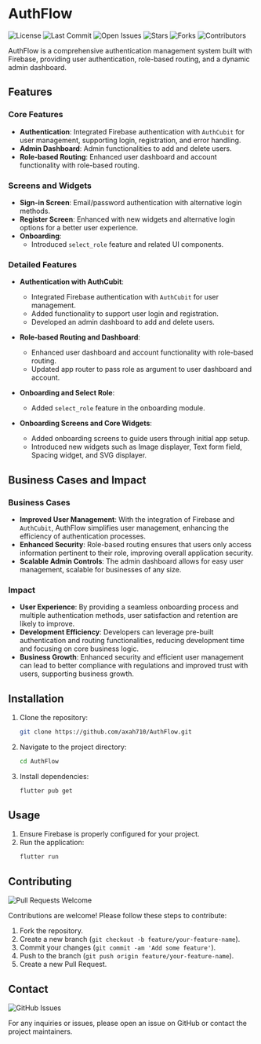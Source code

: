 # AuthFlow

![License](https://img.shields.io/github/license/axah710/AuthFlow)
![Last Commit](https://img.shields.io/github/last-commit/axah710/AuthFlow)
![Open Issues](https://img.shields.io/github/issues/axah710/AuthFlow)
![Stars](https://img.shields.io/github/stars/axah710/AuthFlow)
![Forks](https://img.shields.io/github/forks/axah710/AuthFlow)
![Contributors](https://img.shields.io/github/contributors/axah710/AuthFlow)

AuthFlow is a comprehensive authentication management system built with Firebase, providing user authentication, role-based routing, and a dynamic admin dashboard.

## Features

### Core Features
- **Authentication**: Integrated Firebase authentication with `AuthCubit` for user management, supporting login, registration, and error handling.
- **Admin Dashboard**: Admin functionalities to add and delete users.
- **Role-based Routing**: Enhanced user dashboard and account functionality with role-based routing.

### Screens and Widgets
- **Sign-in Screen**: Email/password authentication with alternative login methods.
- **Register Screen**: Enhanced with new widgets and alternative login options for a better user experience.
- **Onboarding**: 
  - Introduced `select_role` feature and related UI components.

### Detailed Features
- **Authentication with AuthCubit**:
  - Integrated Firebase authentication with `AuthCubit` for user management.
  - Added functionality to support user login and registration.
  - Developed an admin dashboard to add and delete users.

- **Role-based Routing and Dashboard**:
  - Enhanced user dashboard and account functionality with role-based routing.
  - Updated app router to pass role as argument to user dashboard and account.

- **Onboarding and Select Role**:
  - Added `select_role` feature in the onboarding module.

- **Onboarding Screens and Core Widgets**:
  - Added onboarding screens to guide users through initial app setup.
  - Introduced new widgets such as Image displayer, Text form field, Spacing widget, and SVG displayer.

## Business Cases and Impact

### Business Cases
- **Improved User Management**: With the integration of Firebase and `AuthCubit`, AuthFlow simplifies user management, enhancing the efficiency of authentication processes.
- **Enhanced Security**: Role-based routing ensures that users only access information pertinent to their role, improving overall application security.
- **Scalable Admin Controls**: The admin dashboard allows for easy user management, scalable for businesses of any size.

### Impact
- **User Experience**: By providing a seamless onboarding process and multiple authentication methods, user satisfaction and retention are likely to improve.
- **Development Efficiency**: Developers can leverage pre-built authentication and routing functionalities, reducing development time and focusing on core business logic.
- **Business Growth**: Enhanced security and efficient user management can lead to better compliance with regulations and improved trust with users, supporting business growth.

## Installation

1. Clone the repository:
    ```bash
    git clone https://github.com/axah710/AuthFlow.git
    ```
2. Navigate to the project directory:
    ```bash
    cd AuthFlow
    ```
3. Install dependencies:
    ```bash
    flutter pub get
    ```

## Usage

1. Ensure Firebase is properly configured for your project.
2. Run the application:
    ```bash
    flutter run
    ```

## Contributing

![Pull Requests Welcome](https://img.shields.io/badge/Pull%20Requests-Welcome-brightgreen)

Contributions are welcome! Please follow these steps to contribute:

1. Fork the repository.
2. Create a new branch (`git checkout -b feature/your-feature-name`).
3. Commit your changes (`git commit -am 'Add some feature'`).
4. Push to the branch (`git push origin feature/your-feature-name`).
5. Create a new Pull Request.

## Contact

![GitHub Issues](https://img.shields.io/github/issues-raw/axah710/AuthFlow)

For any inquiries or issues, please open an issue on GitHub or contact the project maintainers.

```

